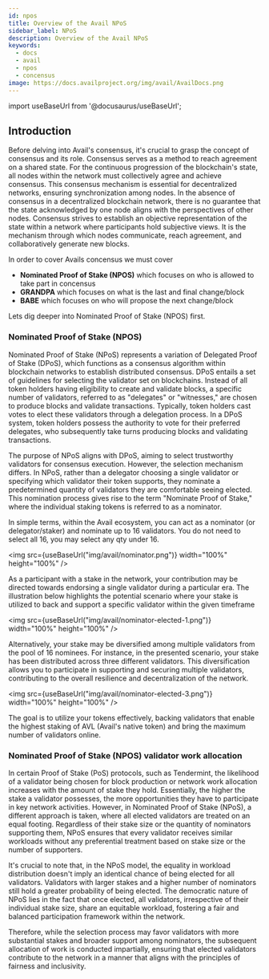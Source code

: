 ```yaml
---
id: npos
title: Overview of the Avail NPoS
sidebar_label: NPoS
description: Overview of the Avail NPoS
keywords:
  - docs
  - avail
  - npos
  - concensus
image: https://docs.availproject.org/img/avail/AvailDocs.png
---
```


import useBaseUrl from '@docusaurus/useBaseUrl';

## Introduction

Before delving into Avail's consensus, it's crucial to grasp the concept of consensus and its role. Consensus serves as a method to reach agreement on a shared state. For the
continuous progression of the blockchain's state, all nodes within the network must collectively agree and achieve consensus. This consensus mechanism is essential for decentralized
networks, ensuring synchronization among nodes. In the absence of consensus in a decentralized blockchain network, there is no guarantee that the state acknowledged by one node
aligns with the perspectives of other nodes. Consensus strives to establish an objective representation of the state within a network where participants hold subjective views.
It is the mechanism through which nodes communicate, reach agreement, and collaboratively generate new blocks.

In order to cover Avails concensus we must cover

- **Nominated Proof of Stake (NPOS)** which focuses on who is allowed to take part in concensus
- **GRANDPA** which focuses on what is the last and final change/block
- **BABE** which focuses on who will propose the next change/block

Lets dig deeper into Nominated Proof of Stake (NPOS) first.

### Nominated Proof of Stake (NPOS)

Nominated Proof of Stake (NPoS) represents a variation of Delegated Proof of Stake (DPoS), which functions as a consensus algorithm within blockchain networks to establish
distributed consensus. DPoS entails a set of guidelines for selecting the validator set on blockchains. Instead of all token holders having eligibility to create and validate blocks,
a specific number of validators, referred to as "delegates" or "witnesses," are chosen to produce blocks and validate transactions. Typically, token holders cast votes to elect these
validators through a delegation process. In a DPoS system, token holders possess the authority to vote for their preferred delegates, who subsequently take turns producing blocks and
validating transactions.

The purpose of NPoS aligns with DPoS, aiming to select trustworthy validators for consensus execution. However, the selection mechanism differs. In NPoS, rather than a delegator
choosing a single validator or specifying which validator their token supports, they nominate a predetermined quantity of validators they are comfortable seeing elected.
This nomination process gives rise to the term "Nominate Proof of Stake," where the individual staking tokens is referred to as a nominator.

In simple terms, within the Avail ecosystem, you can act as a nominator (or delegator/staker) and nominate up to 16 validators. You do not need to select all 16, you may select any qty under 16.

<img src={useBaseUrl("img/avail/nominator.png")} width="100%" height="100%" />

As a participant with a stake in the network, your contribution may be directed towards endorsing a single validator during a particular era. The illustration below highlights the
potential scenario where your stake is utilized to back and support a specific validator within the given timeframe

<img src={useBaseUrl("img/avail/nominator-elected-1.png")} width="100%" height="100%" />

Alternatively, your stake may be diversified among multiple validators from the pool of 16 nominees. For instance, in the presented scenario, your stake has been distributed across
three different validators. This diversification allows you to participate in supporting and securing multiple validators, contributing to the overall resilience and decentralization
of the network.

<img src={useBaseUrl("img/avail/nominator-elected-3.png")} width="100%" height="100%" />

The goal is to utilize your tokens effectively, backing validators that enable the highest staking of AVL (Avail's native token) and bring the maximum number of validators online.

### Nominated Proof of Stake (NPOS) validator work allocation

In certain Proof of Stake (PoS) protocols, such as Tendermint, the likelihood of a validator being chosen for block production or network work allocation increases with the amount of
stake they hold. Essentially, the higher the stake a validator possesses, the more opportunities they have to participate in key network activities. However, in Nominated Proof of Stake (NPoS),
a different approach is taken, where all elected validators are treated on an equal footing. Regardless of their stake size or the quantity of nominators supporting them, NPoS
ensures that every validator receives similar workloads without any preferential treatment based on stake size or the number of supporters.

It's crucial to note that, in the NPoS model, the equality in workload distribution doesn't imply an identical chance of being elected for all validators. Validators with larger
stakes and a higher number of nominators still hold a greater probability of being elected. The democratic nature of NPoS lies in the fact that once elected, all validators,
irrespective of their individual stake size, share an equitable workload, fostering a fair and balanced participation framework within the network.

Therefore, while the selection process may favor validators with more substantial stakes and broader support among nominators, the subsequent allocation of work is conducted
impartially, ensuring that elected validators contribute to the network in a manner that aligns with the principles of fairness and inclusivity.
